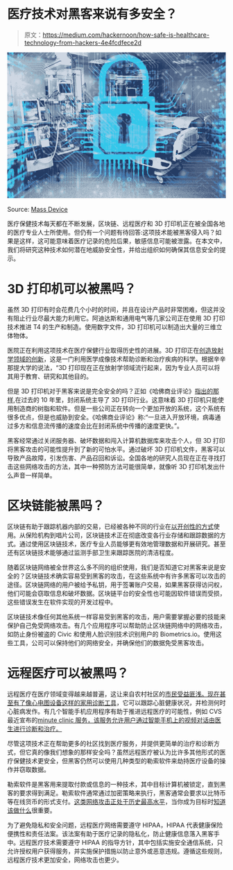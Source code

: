 # 医疗技术对黑客来说有多安全？

> 原文：<https://medium.com/hackernoon/how-safe-is-healthcare-technology-from-hackers-4e4fcdfece2d>

![](img/c72c5bc8a37cdf51f2dfbfabff265f42.png)

Source: [Mass Device](http://www.massdevice.com/wp-content/uploads/files/story_art/hospitalcybersecurityhackinglarge3x2.jpg)

医疗保健技术每天都在不断发展，区块链、远程医疗和 3D 打印机正在被全国各地的医疗专业人士所使用。但仍有一个问题有待回答:这项技术能被黑客侵入吗？如果是这样，这可能意味着医疗记录的危险后果，敏感信息可能被泄露。在本文中，我们将研究这种技术如何潜在地威胁安全性，并给出组织如何确保其信息安全的提示。

# **3D 打印机可以被黑吗？**

虽然 3D 打印有时会花费几个小时的时间，并且在设计产品时非常困难，但这并没有阻止行业尽最大能力利用它。阿迪达斯和通用电气等几家公司正在使用 3D 打印技术推进 T4 的生产和制造。使用数字文件，3D 打印机可以制造出大量的三维立体物体。

医院正在利用这项技术在医疗保健行业取得历史性的进展。3D 打印正在[创造放射学领域的创新](https://cahsonline.uc.edu/resources/brst/articles/how-can-radiology-leverage-3d-printing/)，这是一门利用医学成像技术帮助诊断和治疗疾病的科学。根据辛辛那提大学的说法，“3D 打印现在正在放射学领域流行起来，因为专业人员可以将其用于教育、研究和其他目的。

但是 3D 打印机对于黑客来说是完全安全的吗？正如《哈佛商业评论》[指出的那样](https://hbr.org/2017/10/3d-printing-gives-hackers-entirely-new-ways-to-wreak-havoc),在过去的 10 年里，封闭系统主导了 3D 打印行业。这意味着 3D 打印机只能使用制造商的树脂和软件。但是一些公司正在转向一个更加开放的系统，这个系统有很多优点，但是也威胁到安全。《哈佛商业评论》称:“一旦进入开放环境，病毒通过多方和信息流传播的速度会比在封闭系统中传播的速度更快。”。

黑客经常通过关闭服务器、破坏数据和闯入计算机数据库来攻击个人，但 3D 打印将黑客攻击的可能性提升到了新的可怕水平。通过破坏 3D 打印机文件，黑客可以导致产品故障，引发伤害、产品召回和诉讼。全国各地的研究人员现在正在寻找打击这些网络攻击的方法，其中一种预防方法可能很简单，就像听 3D 打印机发出什么声音一样简单。

# **区块链能被黑吗？**

区块链有助于跟踪机器内部的交易，已经被各种不同的行业在[以开创性的方式](https://hackernoon.com/how-blockchain-technology-can-revolutionize-the-healthcare-sector-31fe9301575)使用。从保险机构到唱片公司，区块链技术正在彻底改变各行业存储和跟踪数据的方式。通过使用区块链技术，医疗专业人员能够更有效地管理数据和开展研究。甚至还有区块链技术能够通过监测手部卫生来跟踪医院的清洁程度。

随着区块链网络被全世界这么多不同的组织使用，我们是否知道它对黑客来说是安全的？区块链技术确实容易受到黑客的攻击，在这些系统中有许多黑客可以攻击的途径。区块链网络的用户被给予私钥，用于签署账户交易，如果黑客获得访问权，他们可能会窃取信息和破坏数据。区块链平台的安全性也可能因软件错误而受损，这些错误发生在软件实现的开发过程中。

区块链技术像任何其他系统一样容易受到黑客的攻击，用户需要掌握必要的技能来保护自己免受网络攻击。有几个应用程序可以帮助防止区块链网络中的网络攻击，如防止身份被盗的 Civic 和使用人脸识别技术识别用户的 Biometrics.io。使用这些工具，公司可以保持他们的网络安全，并确保他们的数据免受黑客攻击。

# **远程医疗可以被黑吗？**

远程医疗在医疗领域变得越来越普遍，这让来自农村社区的[市民受益匪浅。现在甚至有了像心电图设备这样的家用诊断工具](https://www.beckershospitalreview.com/healthcare-information-technology/how-telemedicine-is-transforming-treatment-in-rural-communities.html)，它可以跟踪心脏健康状况，并检测何时心脏病发作。有几个智能手机应用程序有助于推进远程医疗的可能性，例如 CVS 最近宣布的[minute clinic 服务，该服务允许用户通过智能手机上的视频对话由医生进行诊断和治疗。](https://www.usatoday.com/story/money/2018/08/08/cvs-minuteclinic-telemedicine-telehealth/928004002/)

尽管这项技术正在帮助更多的社区找到医疗服务，并提供更简单的治疗和诊断方式，但它真的像我们想象的那样安全吗？虽然远程医疗被认为比许多其他形式的医疗保健技术更安全，但黑客仍然可以使用几种类型的勒索软件来劫持医疗设备的操作并窃取数据。

勒索软件是黑客用来提取付款或信息的一种技术，其中目标计算机被锁定，直到黑客的要求得到满足。勒索软件通常通过加密策略来执行，黑客通常会要求以比特币等在线货币的形式支付。[这类网络攻击正处于历史最高水平](https://www.ontrack.com/blog/2018/01/11/cybercrime-rise-protect-ransomware-2018-2/)，当你成为目标时[知道该做什么](https://www.nytimes.com/2017/05/15/technology/personaltech/heres-how-to-protect-yourself-from-ransomware-attacks.html)很重要。

为了避免隐私和安全问题，远程医疗网络需要遵守 HIPAA，HIPAA 代表健康保险便携性和责任法案。该法案有助于医疗记录的隐私化，防止健康信息落入黑客手中。远程医疗技术需要遵守 HIPAA 的指导方针，其中包括实施安全通信系统，只允许授权用户获得服务，并实施保护措施以防止意外或恶意违规。遵循这些规则，远程医疗技术更加安全，网络攻击也更少。